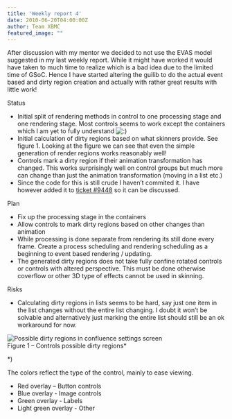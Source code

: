 ```yaml
---
title: 'Weekly report 4'
date: 2010-06-20T04:00:00Z
author: Team XBMC
featured_image: ""
---
```

After discussion with my mentor we decided to not use the EVAS model suggested in my last weekly report. While it might have worked it would have taken to much time to realize which is a bad idea due to the limited time of GSoC. Hence I have started altering the guilib to do the actual event based and dirty region creation and actually with rather great results with little work!

 Status

 
 * Initial split of rendering methods in control to one processing stage and one rendering stage. Most controls seems to work except the containers which I am yet to fully understand ![:)](/sites/default/files/uploads/icon_smile.gif)
 * Initial calculation of dirty regions based on what skinners provide. See figure 1. Looking at the figure we can see that even the simple generation of render regions works reasonably well!
 * Controls mark a dirty region if their animation transformation has changed. This works surprisingly well on control groups but much more can change than just the animation transformation (moving in a list etc.)
 * Since the code for this is still crude I haven’t commited it. I have however added it to [ticket #﻿9448](http://trac.xbmc.org/ticket/9448) so it can be discussed.
 
 Plan

 
 * Fix up the processing stage in the containers
 * Allow controls to mark dirty regions based on other changes than animation
 * While processing is done separate from rendering its still done every frame. Create a process scheduling and rendering scheduling as a beginning to event based rendering / updating.
 * The generated dirty regions does not take fully confine rotated controls or controls with altered perspective. This must be done otherwise coverflow or other 3D type of effects cannot be used in skinning.
 
 Risks

 
 * Calculating dirty regions in lists seems to be hard, say just one item in the list changes without the entire list changing. I doubt it won’t be solvable and alternatively just marking the entire list should still be an ok workaround for now.
 
 ![Possible dirty regions in confluence settings screen](/sites/default/files/uploads/PossibleDirtyRegionSettings.png)  
 Figure 1 – Controls possible dirty regions*

 *)

 The colors reflect the type of the control, mainly to ease viewing.

 
 * Red overlay – Button controls
 * Blue overlay - Image controls
 * Green overlay - Labels
 * Light green overlay - Other
 
 